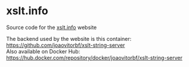 # xslt.info
Source code for the [xslt.info](https://xslt.info) website

The backend used by the website is this container: https://github.com/joaovitorbf/xslt-string-server  
Also available on Docker Hub: https://hub.docker.com/repository/docker/joaovitorbf/xslt-string-server
